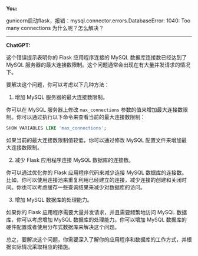 **You:**

gunicorn启动flask，报错：mysql.connector.errors.DatabaseError: 1040: Too many connections 为什么呢？怎么解决？

* * *

**ChatGPT:**

这个错误提示表明你的 Flask 应用程序连接的 MySQL 数据库连接数已经达到了 MySQL 服务器的最大连接数限制。这个问题通常会出现在有大量并发请求的情况下。

要解决这个问题，你可以考虑以下几种方法：

1.  增加 MySQL 服务器的最大连接数限制。

你可以在 MySQL 服务器上修改 `max_connections` 参数的值来增加最大连接数限制。你可以通过执行以下命令来查看当前的最大连接数限制：

```sql
SHOW VARIABLES LIKE 'max_connections';
```

如果当前的最大连接数限制值较低，你可以通过修改 MySQL 配置文件来增加最大连接数限制。

2.  减少 Flask 应用程序连接 MySQL 数据库的连接数。

你可以通过优化你的 Flask 应用程序代码来减少连接 MySQL 数据库的连接数。比如，你可以使用连接池来重复利用已经建立的连接，减少连接的创建和关闭时间。你也可以考虑缓存一些查询结果来减少对数据库的访问。

3.  增加 MySQL 数据库的处理能力。

如果你的 Flask 应用程序需要大量并发请求，并且需要频繁地访问 MySQL 数据库，你可以考虑增加 MySQL 数据库的处理能力。你可以增加 MySQL 数据库的硬件配置或者使用分布式数据库来解决这个问题。

总之，要解决这个问题，你需要深入了解你的应用程序和数据库的工作方式，并根据实际情况采取相应的措施。